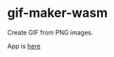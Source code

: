 # gif-maker-wasm
Create GIF from PNG images.

App is [here](https://oyuyo.github.io/gif-maker-wasm/)
